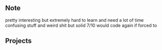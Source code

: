 ## Note
pretty interesting but extremely hard to learn and need a lot of time confusing stuff and weird shit but solid 7/10 would code again if forced to

## Projects
